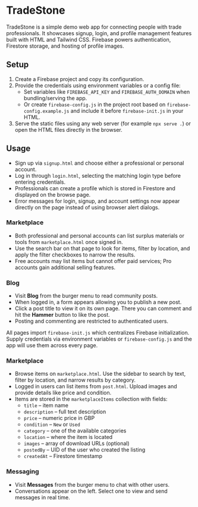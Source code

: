 # TradeStone

TradeStone is a simple demo web app for connecting people with trade professionals.
It showcases signup, login, and profile management features built with HTML and Tailwind CSS.
Firebase powers authentication, Firestore storage, and hosting of profile images.

## Setup

1. Create a Firebase project and copy its configuration.
2. Provide the credentials using environment variables or a config file:
   - Set variables like `FIREBASE_API_KEY` and `FIREBASE_AUTH_DOMAIN` when bundling/serving the app.
   - Or create `firebase-config.js` in the project root based on `firebase-config.example.js` and include it before `firebase-init.js` in your HTML.
3. Serve the static files using any web server (for example `npx serve .`) or open the HTML files directly in the browser.

## Usage

- Sign up via `signup.html` and choose either a professional or personal account.
- Log in through `login.html`, selecting the matching login type before entering credentials.
- Professionals can create a profile which is stored in Firestore and displayed on the browse page.
- Error messages for login, signup, and account settings now appear directly on the page instead of using browser alert dialogs.

### Marketplace

- Both professional and personal accounts can list surplus materials or tools from `marketplace.html` once signed in.
- Use the search bar on that page to look for items, filter by location, and apply the filter checkboxes to narrow the results.
- Free accounts may list items but cannot offer paid services; Pro accounts gain additional selling features.

### Blog

- Visit **Blog** from the burger menu to read community posts.
- When logged in, a form appears allowing you to publish a new post.
- Click a post title to view it on its own page. There you can comment and hit the **Hammer** button to like the post.
- Posting and commenting are restricted to authenticated users.

All pages import `firebase-init.js` which centralizes Firebase initialization. Supply credentials via environment variables or `firebase-config.js` and the app will use them across every page.

### Marketplace

- Browse items on `marketplace.html`. Use the sidebar to search by text, filter by location, and narrow results by category.
- Logged in users can list items from `post.html`. Upload images and provide details like price and condition.
- Items are stored in the `marketplaceItems` collection with fields:
  - `title` – item name
  - `description` – full text description
  - `price` – numeric price in GBP
  - `condition` – `New` or `Used`
  - `category` – one of the available categories
  - `location` – where the item is located
  - `images` – array of download URLs (optional)
  - `postedBy` – UID of the user who created the listing
  - `createdAt` – Firestore timestamp

### Messaging

- Visit **Messages** from the burger menu to chat with other users.
- Conversations appear on the left. Select one to view and send messages in real time.
